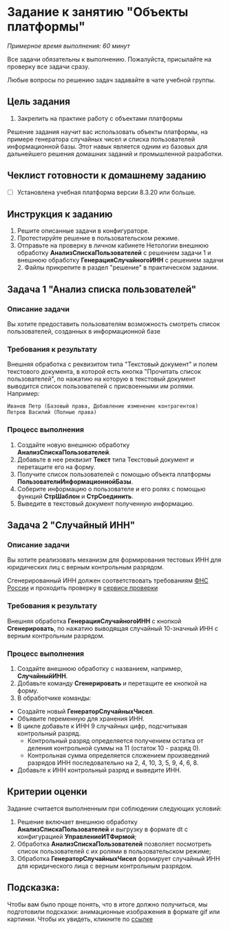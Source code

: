 # Задание к занятию "Объекты платформы"
_Примерное время выполнения: 60 минут_

Все задачи обязательны к выполнению. Пожалуйста, присылайте на проверку все задачи сразу.

Любые вопросы по решению задач задавайте в чате учебной группы.

## Цель задания

1. Закрепить на практике работу с объектами платформы

Решение задания научит вас использовать объекты платформы, на примере генератора случайных чисел и списка пользователей информационной базы. Этот навык является одним из базовых для дальнейшего решения домашних заданий и промышленной разработки.

## Чеклист готовности к домашнему заданию

- [ ] Установлена учебная платформа версии 8.3.20 или больше.

## Инструкция к заданию

1. Решите описанные задачи в конфигураторе.
2. Протестируйте решение в пользовательском режиме.
3. Отправьте на проверку в личном кабинете Нетологии внешнюю обработку **АнализСпискаПользователей** с решением задачи 1 и внешнюю обработку **ГенерацияСлучайногоИНН** с решением задачи 2. Файлы прикрепите в раздел "решение" в практическом задании.

## Задача 1 "Анализ списка пользователей"

### Описание задачи
Вы хотите предоставить пользователям возможность смотреть список пользователей, созданных в информационной базе

### Требования к результату
Внешняя обработка с реквизитом типа "Текстовый документ" и полем текстового документа, в которой есть кнопка "Прочитать список пользователей", по нажатию на которую в текстовый документ выводится список пользователей с присвоенными им ролями. Например:

```
Иванов Петр (Базовый права, Добавление изменение контрагентов)
Петров Василий (Полные права)
```

### Процесс выполнения
1. Создайте новую внешнюю обработку **АнализСпискаПользователей**.
2. Добавьте в нее реквизит **Текст** типа Текстовый документ и перетащите его на форму.
3. Получите список пользователей с помощью объекта платформы **ПользователиИнформационнойБазы**.
4. Соберите информацию о пользователе и его ролях с помощью функций **СтрШаблон** и **СтрСоединить**.
5. Выведите в текстовый документ полученную информацию.

## Задача 2 "Случайный ИНН"

### Описание задачи
Вы хотите реализовать механизм для формирования тестовых ИНН для юридических лиц с верным контрольным разрядом.

Сгенерированный ИНН должен соответствовать требованиям [ФНС России](http://www.kholenkov.ru/data-validation/inn/) и проходить проверку в [сервисе проверки](https://www.egrul.ru/inn)

### Требования к результату
Внешняя обработка **ГенерацияСлучайногоИНН** с кнопкой **Сгенерировать**, по нажатию выводящая случайный 10-значный ИНН с верным контрольным разрядом.

### Процесс выполнения
1. Создайте внешнюю обработку с названием, например, **СлучайныйИНН**.
2. Добавьте команду **Сгенерировать** и перетащите ее кнопкой на форму.
3. В обработчике команды:
  * Создайте новый **ГенераторСлучайныхЧисел**.
  * Объявите переменную для хранения ИНН.
  * В цикле добавьте к ИНН 9 случайных цифр, подсчитывая контрольный разряд.
    * Контрольный разряд определяется получением остатка от деления контрольной суммы на 11 (остаток 10 - разряд 0).
    * Контрольная сумма определяется сложением произведений разрядов ИНН последовательно на 2, 4, 10, 3, 5, 9, 4, 6, 8.
  * Добавьте к ИНН контрольный разряд и выведите ИНН.

## Критерии оценки

Задание считается выполненным при соблюдении следующих условий:
1. Решение включает внешнюю обработку **АнализСпискаПользователей** и  выгрузку в формате dt с конфигурацией **УправлениеИТФирмой**;
2. Обработка **АнализСпискаПользователей** позволяет посмотреть список пользователей с их ролями в пользовательском режиме;
3. Обработка **ГенераторСлучайныхЧисел** формирует случайный ИНН для юридического лица с верным контрольным разрядом.

## Подсказка:

Чтобы вам было проще понять, что в итоге должно получиться, мы подготовили подсказки: анимационные изображения в формате gif или картинки. Чтобы их увидеть, кликните по [ссылке](https://github.com/netology-code/1c-homeworks/blob/vy-new-format/Examples/homework-2-8-example.md)
